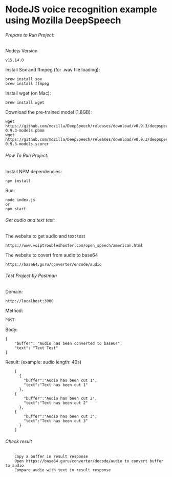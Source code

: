 # NodeJS voice recognition example using Mozilla DeepSpeech

###### Prepare to Run Project:

Nodejs Version 

```
v15.14.0
```

Install Sox and ffmpeg (for .wav file loading):

```
brew install sox
brew install ffmpeg
```

Install wget (on Mac):

```
brew install wget
```

Download the pre-trained model (1.8GB):

```
wget https://github.com/mozilla/DeepSpeech/releases/download/v0.9.3/deepspeech-0.9.3-models.pbmm
wget https://github.com/mozilla/DeepSpeech/releases/download/v0.9.3/deepspeech-0.9.3-models.scorer
```

###### How To Run Project:

Install NPM dependencies:

```
npm install
```

Run:

```
node index.js
or
npm start
```

###### Get audio and text test:

The website to get audio and text test

```
https://www.voiptroubleshooter.com/open_speech/american.html
```

The website to covert from audio to base64

```
https://base64.guru/converter/encode/audio
```

###### Test Project by Postman

Domain:

```
http://localhost:3000
```

Method:

```
POST
```

Body:

```
{
    "buffer": "Audio has been converted to base64",
    "text": "Text Test"
}
```

Result: (example: audio length: 40s)
```
    [
      { 
        "buffer":"Audio has been cut 1",
        "text":"Text has been cut 1"
      },
    { 
        "buffer":"Audio has been cut 2",
        "text":"Text has been cut 2"
      },
    { 
        "buffer":"Audio has been cut 3",
        "text":"Text has been cut 3"
      }
    ]
```

###### Check result

```
    Copy a buffer in result response 
    Open https://base64.guru/converter/decode/audio to convert buffer to audio
    Compare audio with text in result response 
```
